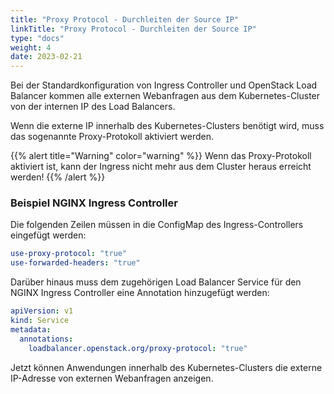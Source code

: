 ```yaml
---
title: "Proxy Protocol - Durchleiten der Source IP"
linkTitle: "Proxy Protocol - Durchleiten der Source IP"
type: "docs"
weight: 4
date: 2023-02-21
---
```


Bei der Standardkonfiguration von Ingress Controller und OpenStack Load Balancer kommen alle externen Webanfragen aus dem Kubernetes-Cluster von der internen IP des Load Balancers.

Wenn die externe IP innerhalb des Kubernetes-Clusters benötigt wird, muss das sogenannte Proxy-Protokoll aktiviert werden.

{{% alert title="Warning" color="warning" %}}
Wenn das Proxy-Protokoll aktiviert ist, kann der Ingress nicht mehr aus dem Cluster heraus erreicht werden!
{{% /alert %}}

### Beispiel NGINX Ingress Controller
Die folgenden Zeilen müssen in die ConfigMap des Ingress-Controllers eingefügt werden:

```yaml
use-proxy-protocol: "true"
use-forwarded-headers: "true"
```

Darüber hinaus muss dem zugehörigen Load Balancer Service für den NGINX Ingress Controller eine Annotation hinzugefügt werden:

```yaml
apiVersion: v1
kind: Service
metadata:
  annotations:
    loadbalancer.openstack.org/proxy-protocol: "true"
```

Jetzt können Anwendungen innerhalb des Kubernetes-Clusters die externe IP-Adresse von externen Webanfragen anzeigen.
